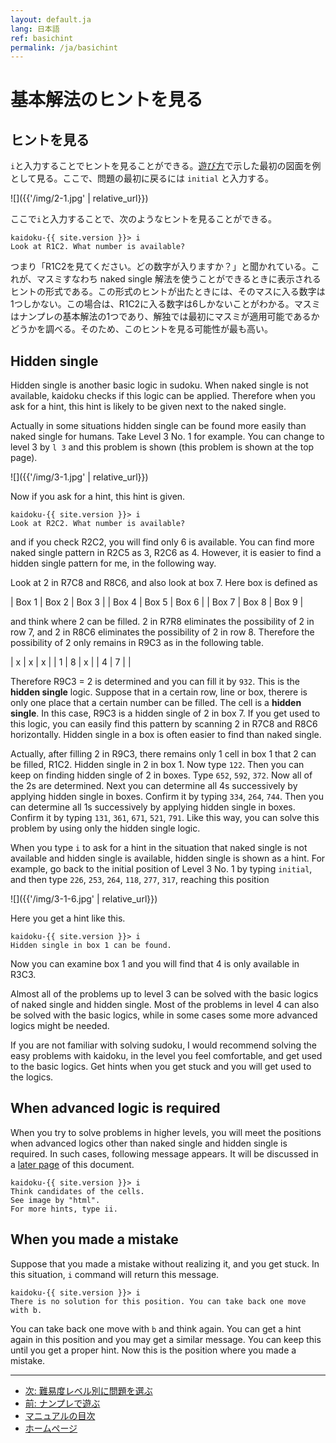 ```yaml
---
layout: default.ja
lang: 日本語
ref: basichint
permalink: /ja/basichint
---
```


# 基本解法のヒントを見る

## ヒントを見る

`i`と入力することでヒントを見ることができる。[遊び方](play)で示した最初の図面を例として見る。ここで、問題の最初に戻るには `initial` と入力する。

![]({{'/img/2-1.jpg' | relative_url}})

ここで`i`と入力することで、次のようなヒントを見ることができる。

    kaidoku-{{ site.version }}> i
    Look at R1C2. What number is available?

つまり「R1C2を見てください。どの数字が入りますか？」と聞かれている。これが、マスミすなわち naked single 解法を使うことができるときに表示されるヒントの形式である。この形式のヒントが出たときには、そのマスに入る数字は1つしかない。この場合は、R1C2に入る数字は6しかないことがわかる。マスミはナンプレの基本解法の1つであり、解独では最初にマスミが適用可能であるかどうかを調べる。そのため、このヒントを見る可能性が最も高い。

## Hidden single

Hidden single is another basic logic in sudoku. When naked single is not available, kaidoku checks if this logic can be applied. Therefore when you ask for a hint, this hint is likely to be given next to the naked single.

Actually in some situations hidden single can be found more easily than naked single for humans. Take Level 3 No. 1 for example. You can change to level 3 by `l 3` and this problem is shown (this problem is shown at the top page).

![]({{'/img/3-1.jpg' | relative_url}})

Now if you ask for a hint, this hint is given.

    kaidoku-{{ site.version }}> i
    Look at R2C2. What number is available?

and if you check R2C2, you will find only 6 is available. You can find more naked single pattern in R2C5 as 3, R2C6 as 4. However, it is easier to find a hidden single pattern for me, in the following way.

Look at 2 in R7C8 and R8C6, and also look at box 7. Here box is defined as

| Box 1  | Box 2  | Box 3  |
| Box 4  | Box 5  | Box 6  |
| Box 7  | Box 8  | Box 9  |

and think where 2 can be filled. 2 in R7R8 eliminates the possibility of 2 in row 7, and 2 in R8C6 eliminates the possibility of 2 in row 8. Therefore the possibility of 2 only remains in R9C3 as in the following table.

| x | x | x |
| 1 | 8 | x |
| 4 | 7 |  |

Therefore R9C3 = 2 is determined and you can fill it by `932`. This is the **hidden single** logic. Suppose that in a certain row, line or box, therere is only one place that a certain number can be filled. The cell is a **hidden single**. In this case, R9C3 is a hidden single of 2 in box 7. If you get used to this logic, you can easily find this pattern by scanning 2 in R7C8 and R8C6 horizontally. Hidden single in a box is often easier to find than naked single.

Actually, after filling 2 in R9C3, there remains only 1 cell in box 1 that 2 can be filled, R1C2. Hidden single in 2 in box 1. Now type `122`. Then you can keep on finding hidden single of 2 in boxes. Type `652`, `592`, `372`. Now all of the 2s are determined. Next you can determine all 4s successively by applying hidden single in boxes. Confirm it by typing  `334`, `264`, `744`. Then you can determine all 1s successively by applying hidden single in boxes. Confirm it by typing `131`, `361`, `671`, `521`, `791`. Like this way, you can solve this problem by using only the hidden single logic.

When you type `i` to ask for a hint in the situation that naked single is not available and hidden single is available, hidden single is shown as a hint. For example, go back to the initial position of Level 3 No. 1 by typing `initial`, and then type `226`, `253`, `264`, `118`, `277`, `317`, reaching this position

![]({{'/img/3-1-6.jpg' | relative_url}})

Here you get a hint like this.

    kaidoku-{{ site.version }}> i
    Hidden single in box 1 can be found.

Now you can examine box 1 and you will find that 4 is only available in R3C3.

Almost all of the problems up to level 3 can be solved with the basic logics of naked single and hidden single. Most of the problems in level 4 can also be solved with the basic logics, while in some cases some more advanced logics might be needed.

If you are not familiar with solving sudoku, I would recommend solving the easy problems with kaidoku, in the level you feel comfortable, and get used to the basic logics. Get hints when you get stuck and you will get used to the logics.

## When advanced logic is required

When you try to solve problems in higher levels, you will meet the positions when advanced logics other than naked single and hidden single is required. In such cases, following message appears. It will be discussed in a [later page](advancedhint) of this document.

    kaidoku-{{ site.version }}> i
    Think candidates of the cells.
    See image by "html".
    For more hints, type ii.

## When you made a mistake

Suppose that you made a mistake without realizing it, and you get stuck. In this situation, `i` command will return this message.

    kaidoku-{{ site.version }}> i
    There is no solution for this position. You can take back one move with b.

You can take back one move with `b` and think again. You can get a hint again in this position and you may get a similar message. You can keep this until you get a proper hint. Now this is the position where you made a mistake.

- - -

- [次: 難易度レベル別に問題を選ぶ](./level)
- [前: ナンプレで遊ぶ](./play)
- [マニュアルの目次](./#マニュアル)
- [ホームページ](./)
